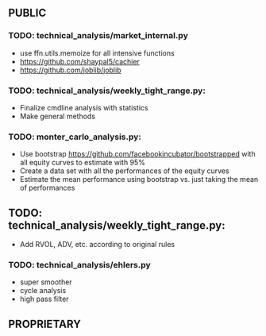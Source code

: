 ## PUBLIC

### TODO: technical_analysis/market_internal.py
* use ffn.utils.memoize for all intensive functions
* https://github.com/shaypal5/cachier
* https://github.com/joblib/joblib

### TODO: technical_analysis/weekly_tight_range.py:
* Finalize cmdline analysis with statistics
* Make general methods

### TODO: monter_carlo_analysis.py:
* Use bootstrap https://github.com/facebookincubator/bootstrapped with all equity curves to estimate with 95%
* Create a data set with all the performances of the equity curves
* Estimate the mean performance using bootstrap vs. just taking the mean of performances

## TODO: technical_analysis/weekly_tight_range.py:
* Add RVOL, ADV, etc. according to original rules

### TODO: technical_analysis/ehlers.py
* super smoother
* cycle analysis
* high pass filter

## PROPRIETARY
